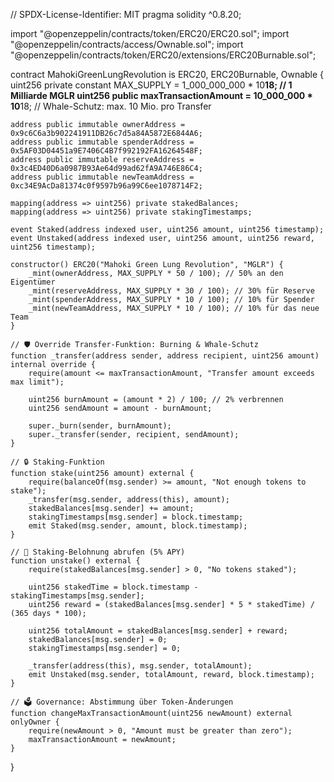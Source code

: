 // SPDX-License-Identifier: MIT
pragma solidity ^0.8.20;

import "@openzeppelin/contracts/token/ERC20/ERC20.sol";
import "@openzeppelin/contracts/access/Ownable.sol";
import "@openzeppelin/contracts/token/ERC20/extensions/ERC20Burnable.sol";

contract MahokiGreenLungRevolution is ERC20, ERC20Burnable, Ownable {
    uint256 private constant MAX_SUPPLY = 1_000_000_000 * 10**18; // 1 Milliarde MGLR
    uint256 public maxTransactionAmount = 10_000_000 * 10**18; // Whale-Schutz: max. 10 Mio. pro Transfer

    address public immutable ownerAddress = 0x9c6C6a3b902241911DB26c7d5a84A5872E6844A6;
    address public immutable spenderAddress = 0x5AF03D04451a9E7406C4B7f992192FA16264548F;
    address public immutable reserveAddress = 0x3c4ED40D6a0987B93Ae64d99ad62fA9A746E86C4;
    address public immutable newTeamAddress = 0xc34E9AcDa81374c0f9597b96a99C6ee1078714F2;

    mapping(address => uint256) private stakedBalances;
    mapping(address => uint256) private stakingTimestamps;

    event Staked(address indexed user, uint256 amount, uint256 timestamp);
    event Unstaked(address indexed user, uint256 amount, uint256 reward, uint256 timestamp);

    constructor() ERC20("Mahoki Green Lung Revolution", "MGLR") {
        _mint(ownerAddress, MAX_SUPPLY * 50 / 100); // 50% an den Eigentümer
        _mint(reserveAddress, MAX_SUPPLY * 30 / 100); // 30% für Reserve
        _mint(spenderAddress, MAX_SUPPLY * 10 / 100); // 10% für Spender
        _mint(newTeamAddress, MAX_SUPPLY * 10 / 100); // 10% für das neue Team
    }

    // 🛡️ Override Transfer-Funktion: Burning & Whale-Schutz
    function _transfer(address sender, address recipient, uint256 amount) internal override {
        require(amount <= maxTransactionAmount, "Transfer amount exceeds max limit");

        uint256 burnAmount = (amount * 2) / 100; // 2% verbrennen
        uint256 sendAmount = amount - burnAmount;

        super._burn(sender, burnAmount);
        super._transfer(sender, recipient, sendAmount);
    }

    // 🔒 Staking-Funktion
    function stake(uint256 amount) external {
        require(balanceOf(msg.sender) >= amount, "Not enough tokens to stake");
        _transfer(msg.sender, address(this), amount);
        stakedBalances[msg.sender] += amount;
        stakingTimestamps[msg.sender] = block.timestamp;
        emit Staked(msg.sender, amount, block.timestamp);
    }

    // 🎁 Staking-Belohnung abrufen (5% APY)
    function unstake() external {
        require(stakedBalances[msg.sender] > 0, "No tokens staked");

        uint256 stakedTime = block.timestamp - stakingTimestamps[msg.sender];
        uint256 reward = (stakedBalances[msg.sender] * 5 * stakedTime) / (365 days * 100);

        uint256 totalAmount = stakedBalances[msg.sender] + reward;
        stakedBalances[msg.sender] = 0;
        stakingTimestamps[msg.sender] = 0;

        _transfer(address(this), msg.sender, totalAmount);
        emit Unstaked(msg.sender, totalAmount, reward, block.timestamp);
    }

    // 🗳️ Governance: Abstimmung über Token-Änderungen
    function changeMaxTransactionAmount(uint256 newAmount) external onlyOwner {
        require(newAmount > 0, "Amount must be greater than zero");
        maxTransactionAmount = newAmount;
    }
}
